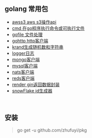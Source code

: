 ## golang 常用包

- [awss3 aws s3操作api](./awss3)
- [cmd 在go程序执行命令或可执行文件](./cmd)
- [gofile 文件处理](./gofile)
- [gohttp http客户端](./gohttp)
- [krand生成随机数和字符串](./krand)
- [logger日志](./logger)
- [mongo客户端](./mongo)
- [mysql客户端](./mysql)
- [nats客户端](./nats)
- [reds客户端](./redis)
- [render gin返回数据封装](./render)
- [snowFlake id生成器](./snowFlake)

<br>

## 安装

> go get -u github.com/zhufuyi/pkg
